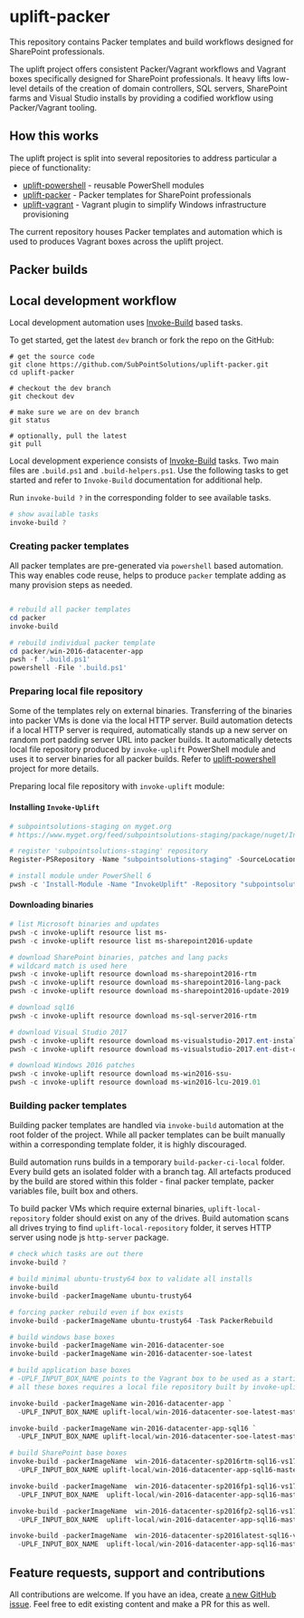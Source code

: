 # uplift-packer
This repository contains Packer templates and build workflows designed for SharePoint professionals.

The uplift project offers consistent Packer/Vagrant workflows and Vagrant boxes specifically designed for SharePoint professionals. It heavy lifts low-level details of the creation of domain controllers, SQL servers, SharePoint farms and Visual Studio installs by providing a codified workflow using Packer/Vagrant tooling.

## How this works
The uplift project is split into several repositories to address particular a piece of functionality:

* [uplift-powershell](https://github.com/SubPointSolutions/uplift-powershell) - reusable PowerShell modules
* [uplift-packer](https://github.com/SubPointSolutions/uplift-packer) - Packer templates for SharePoint professionals
* [uplift-vagrant](https://github.com/SubPointSolutions/uplift-vagrant) - Vagrant plugin to simplify Windows infrastructure provisioning 

The current repository houses Packer templates and automation which is used to produces Vagrant boxes across the uplift project.

## Packer builds

## Local development workflow
Local development automation uses [Invoke-Build](https://github.com/nightroman/Invoke-Build) based tasks.

To get started, get the latest `dev` branch or fork the repo on the GitHub:
```shell
# get the source code
git clone https://github.com/SubPointSolutions/uplift-packer.git
cd uplift-packer

# checkout the dev branch
git checkout dev

# make sure we are on dev branch
git status

# optionally, pull the latest
git pull
```

Local development experience consists of [Invoke-Build](https://github.com/nightroman/Invoke-Build) tasks. Two main files are `.build.ps1` and `.build-helpers.ps1`. Use the following tasks to get started and refer to `Invoke-Build` documentation for additional help.

Run `invoke-build ?` in the corresponding folder to see available tasks.

```powershell
# show available tasks
invoke-build ?
```

### Creating packer templates
All packer templates are pre-generated via `powershell` based automation. This way enables code reuse, helps to produce `packer` template adding as many provision steps as needed.

```powershell

# rebuild all packer templates
cd packer
invoke-build 

# rebuild individual packer template
cd packer/win-2016-datacenter-app
pwsh -f '.build.ps1'
powershell -File '.build.ps1'
```

### Preparing local file repository

Some of the templates rely on external binaries. Transferring of the binaries into packer VMs is done via the local HTTP server. Build automation detects if a local HTTP server is required, automatically stands up a new server on random port padding server URL into packer builds. It automatically detects local file repository produced by `invoke-uplift` PowerShell module and uses it to server binaries for all packer builds. Refer to [uplift-powershell](https://github.com/SubPointSolutions/uplift-powershell) project for more details.

Preparing local file repository with `invoke-uplift` module:

#### Installing `Invoke-Uplift`
```powershell
# subpointsolutions-staging on myget.org
# https://www.myget.org/feed/subpointsolutions-staging/package/nuget/InvokeUplift

# register 'subpointsolutions-staging' repository
Register-PSRepository -Name "subpointsolutions-staging" -SourceLocation "https://www.myget.org/F/subpointsolutions-staging/api/v2"

# install module under PowerShell 6
pwsh -c 'Install-Module -Name "InvokeUplift" -Repository "subpointsolutions-staging"'
```

#### Downloading binaries 
```powershell
# list Microsoft binaries and updates
pwsh -c invoke-uplift resource list ms-
pwsh -c invoke-uplift resource list ms-sharepoint2016-update

# download SharePoint binaries, patches and lang packs
# wildcard match is used here
pwsh -c invoke-uplift resource download ms-sharepoint2016-rtm
pwsh -c invoke-uplift resource download ms-sharepoint2016-lang-pack
pwsh -c invoke-uplift resource download ms-sharepoint2016-update-2019

# download sql16
pwsh -c invoke-uplift resource download ms-sql-server2016-rtm

# download Visual Studio 2017
pwsh -c invoke-uplift resource download ms-visualstudio-2017.ent-installer
pwsh -c invoke-uplift resource download ms-visualstudio-2017.ent-dist-office-dev

# download Windows 2016 patches
pwsh -c invoke-uplift resource download ms-win2016-ssu-
pwsh -c invoke-uplift resource download ms-win2016-lcu-2019.01
```

### Building packer templates

Building packer templates are  handled via `invoke-build` automation at the root folder of the project. While all packer templates can be built manually within a corresponding template folder, it is highly discouraged.

Build automation runs builds in a temporary `build-packer-ci-local` folder. Every build gets an isolated folder with a branch tag. All artefacts produced by the build are stored within this folder - final packer template, packer variables file, built box and others.

To build packer VMs which require external binaries, `uplift-local-repository` folder should exist on any of the drives. Build automation scans all drives trying to find `uplift-local-repository` folder, it serves HTTP server using node js `http-server` package.

```powershell
# check which tasks are out there
invoke-build ?

# build minimal ubuntu-trusty64 box to validate all installs
invoke-build 
invoke-build -packerImageName ubuntu-trusty64

# forcing packer rebuild even if box exists
invoke-build -packerImageName ubuntu-trusty64 -Task PackerRebuild

# build windows base boxes
invoke-build -packerImageName win-2016-datacenter-soe         
invoke-build -packerImageName win-2016-datacenter-soe-latest  

# build application base boxes
# -UPLF_INPUT_BOX_NAME points to the Vagrant box to be used as a starting point
# all these boxes requires a local file repository built by invoke-uplift

invoke-build -packerImageName win-2016-datacenter-app `
  -UPLF_INPUT_BOX_NAME uplift-local/win-2016-datacenter-soe-latest-master

invoke-build -packerImageName win-2016-datacenter-app-sql16 `
  -UPLF_INPUT_BOX_NAME uplift-local/win-2016-datacenter-soe-latest-master

# build SharePoint base boxes
invoke-build -packerImageName  win-2016-datacenter-sp2016rtm-sql16-vs17 `
  -UPLF_INPUT_BOX_NAME uplift-local/win-2016-datacenter-app-sql16-master

invoke-build -packerImageName  win-2016-datacenter-sp2016fp1-sql16-vs17 `
  -UPLF_INPUT_BOX_NAME  uplift-local/win-2016-datacenter-app-sql16-master

invoke-build -packerImageName  win-2016-datacenter-sp2016fp2-sql16-vs17 `
  -UPLF_INPUT_BOX_NAME  uplift-local/win-2016-datacenter-app-sql16-master

invoke-build -packerImageName  win-2016-datacenter-sp2016latest-sql16-vs17 `
  -UPLF_INPUT_BOX_NAME  uplift-local/win-2016-datacenter-app-sql16-master

```

## Feature requests, support and contributions
All contributions are welcome. If you have an idea, create [a new GitHub issue](https://github.com/SubPointSolutions/uplift-powershell/issues). Feel free to edit existing content and make a PR for this as well.